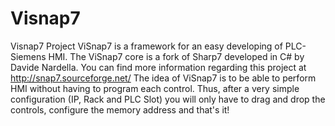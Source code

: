 # Visnap7
Visnap7 Project
ViSnap7 is a framework for an easy developing of PLC-Siemens HMI.
The ViSnap7 core is a fork of Sharp7 developed in C# by Davide Nardella.
You can find more information regarding this project at http://snap7.sourceforge.net/
The idea of ViSnap7 is to be able to perform HMI without having to program each control.
Thus, after a very simple configuration (IP, Rack and PLC Slot) you will only have to drag and drop the controls, configure the memory address and that's it!